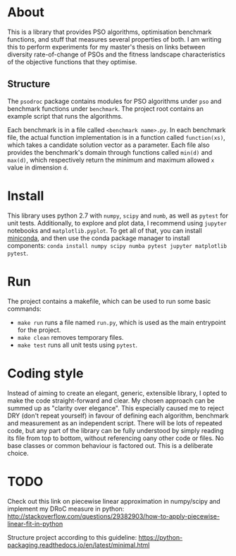 # About
This is a library that provides PSO algorithms, optimisation benchmark functions, and stuff that measures several properties of both. I am writing this to perform experiments for my master's thesis on links between diversity rate-of-change of PSOs and the fitness landscape characteristics of the objective functions that they optimise.

## Structure
The `psodroc` package contains modules for PSO algorithms under `pso` and benchmark functions under `benchmark`. The project root contains an example script that runs the algorithms.

Each benchmark is in a file called `<benchmark name>.py`. In each benchmark file, the actual function implementation is in a function called `function(xs)`, which takes a candidate solution vector as a parameter. Each file also provides the benchmark's domain through functions called `min(d)` and `max(d)`, which respectively return the minimum and maximum allowed `x` value in dimension `d`.

# Install
This library uses python 2.7 with `numpy`, `scipy` and `numb`, as well as `pytest` for unit tests. Additionally, to explore and plot data, I recommend using `jupyter` notebooks and `matplotlib.pyplot`. To get all of that, you can install [miniconda](http://conda.pydata.org/miniconda.html), and then use the conda package manager to install components: `conda install numpy scipy numba pytest jupyter matplotlib pytest`.

# Run

The project contains a makefile, which can be used to run some basic commands:
- `make run` runs a file named `run.py`, which is used as the main entrypoint for the project.
- `make clean` removes temporary files.
- `make test` runs all unit tests using `pytest`.

# Coding style
Instead of aiming to create an elegant, generic, extensible library, I opted to make the code straight-forward and clear. My chosen approach can be summed up as "clarity over elegance". This especially caused me to reject DRY (don't repeat yourself) in favour of defining each algorithm, benchmark and measurement as an independent script. There will be lots of repeated code, but any part of the library can be fully understood by simply reading its file from top to bottom, without referencing oany other code or files. No base classes or common behaviour is factored out. This is a deliberate choice.

# TODO
Check out this link on piecewise linear approximation in numpy/scipy and implement my DRoC measure in python:
http://stackoverflow.com/questions/29382903/how-to-apply-piecewise-linear-fit-in-python

Structure project according to this guideline:
https://python-packaging.readthedocs.io/en/latest/minimal.html
